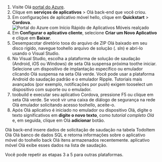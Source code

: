 
1. Visite Olá [portal do Azure].
2. Clique em **serviços de aplicativos** > Olá back-end que você criou.
3. Em configurações de aplicativo móvel hello, clique em **Quickstart** > **Cordova**.
![Portal do Azure com Início Rápido de Aplicativos Móveis realçado][quickstart]
4. Em **Configurar o aplicativo cliente**, selecione **Criar um Novo Aplicativo** e clique em **Baixar**.
2. Desempacotar diretório tooa do arquivo de ZIP Olá baixado em seu disco rígido, navegue toohello arquivo de solução (. sln) e abri-lo usando o Visual Studio.
3. No Visual Studio, escolha a plataforma de solução de saudação (Android, iOS ou Windows) de seta Olá suspensa próxima toothe iniciar. Selecione um dispositivo de implantação específico ou emulador clicando Olá suspensa na seta Olá verde. Você pode usar a plataforma Android do saudação padrão e o emulador Ripple. Tutoriais mais avançados (por exemplo, notificações por push) exigem tooselect um dispositivo com suporte ou o emulador.
4. toobuild e executar seu aplicativo Cordova, pressione F5 ou clique em seta Olá verde. Se você vir uma caixa de diálogo de segurança na rede Olá emulador solicitando acesso toohello, aceite-o.
5. Após Olá aplicativo é iniciado no emulador ou dispositivo Olá, digite o texto significativos em **digite o novo texto**, como *tutorial completo Olá* e, em seguida, clique em Olá **adicionar** botão.

Olá back-end insere dados de solicitação de saudação na tabela TodoItem Olá Olá banco de dados SQL e retorna informações sobre o aplicativo móvel do toohello back Olá itens armazenados recentemente. aplicativo móvel Olá exibe esses dados na lista de saudação.

Você pode repetir as etapas 3 a 5 para outras plataformas.

<!-- Images. -->
[quickstart]: ./media/app-service-mobile-configure-new-backend/quickstart.png

<!-- URLs -->
[portal do Azure]: https://portal.azure.com/
